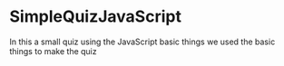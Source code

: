 # SimpleQuizJavaScript
In this a small quiz using the JavaScript basic things we used the basic things to make the quiz 
